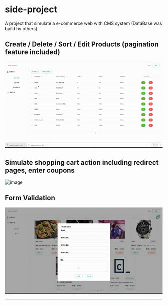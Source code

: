 # side-project

A project that simulate a e-commerce web with CMS system (DataBase was build by others)

Create / Delete / Sort / Edit Products (pagination feature included)
---
![image](https://github.com/Leo36094/e-commerce/blob/master/product.gif)

Simulate shopping cart action including redirect pages, enter coupons
---
![image](https://github.com/Leo36094/e-commerce/blob/master/shoppingCart.gif)

Form Validation
---
![image](https://github.com/Leo36094/e-commerce/blob/master/validation.gif)


--------------------------------------------


